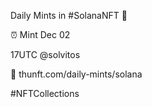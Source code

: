 Daily Mints in #SolanaNFT 🚀

⏰ Mint Dec 02

17UTC @solvitos

🔗 thunft.com/daily-mints/solana

#NFTCollections